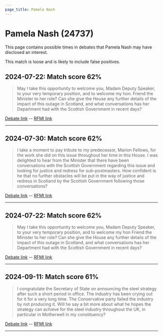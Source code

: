 ```yaml
---
page_title: Pamela Nash
---
```


# Pamela Nash  (24737)

This page contains possible times in debates that Pamela Nash may have disclosed an interest.

This match is loose and is likely to include false positives. 



## 2024-07-22: Match score 62%

>May I take this opportunity to welcome you, Madam Deputy Speaker, to your very temporary position, and to welcome my hon. Friend the Minister to her role? Can she give the House any further details of the impact of this outage in Scotland, and what conversations has her Department had with the Scottish Government in recent days?

[Debate link](https://www.theyworkforyou.com/debates/?id=2024-07-22e.404.1)  --  [RFMI link](https://www.theyworkforyou.com/mp/24737/register)


---



## 2024-07-30: Match score 62%

>I take a moment to pay tribute to my predecessor, Marion Fellows, for the work she did on this issue throughout her time in this House. I was delighted to hear from the Minister that there have been conversations with the Scottish Government regarding this issue and looking for justice and redress for sub-postmasters. How confident is he that no further obstacles will be put in the way of justice and redress in Scotland by the Scottish Government following those conversations?

[Debate link](https://www.theyworkforyou.com/debates/?id=2024-07-30c.1177.3)  --  [RFMI link](https://www.theyworkforyou.com/mp/24737/register)


---



## 2024-07-22: Match score 62%

>May I take this opportunity to welcome you, Madam Deputy Speaker, to your very temporary position, and to welcome my hon Friend the Minister to her role? Can she give the House any further details of the impact of this outage in Scotland, and what conversations has her Department had with the Scottish Government in recent days?

[Debate link](https://www.theyworkforyou.com/debates/?id=2024-07-22e.404.1)  --  [RFMI link](https://www.theyworkforyou.com/mp/24737/register)


---



## 2024-09-11: Match score 61%

>I congratulate the Secretary of State on announcing the steel strategy after such a short period in office. The industry has been crying out for it for a very long time. The Conservative party failed the industry by not producing it. Will he say a bit more about what he hopes the strategy can achieve for the steel industry throughout the UK, in particular in Motherwell in my constituency?

[Debate link](https://www.theyworkforyou.com/debates/?id=2024-09-11b.839.0)  --  [RFMI link](https://www.theyworkforyou.com/mp/24737/register)


---

